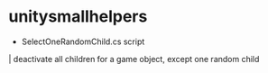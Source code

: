 # unitysmallhelpers

- SelectOneRandomChild.cs script

| deactivate all children for a game object, except one random child
